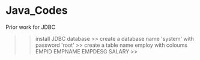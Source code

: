 # Java_Codes
Prior work for JDBC
>> install JDBC database >>
>> create a database name 'system' with password 'root' >>
>> create a table name employ with coloums EMPID EMPNAME EMPDESG SALARY >>
